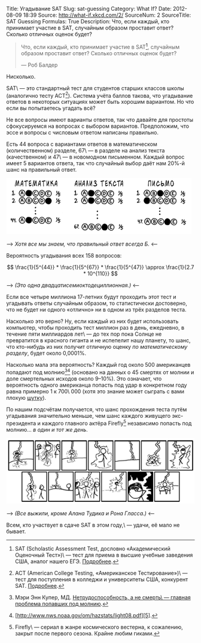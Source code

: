 Title: Угадывание SAT
Slug: sat-guessing
Category: What If?
Date: 2012-08-09 18:39
Source: http://what-if.xkcd.com/2/
SourceNum: 2
SourceTitle: SAT Guessing
Formulas: True
Description: Что, если каждый, кто принимает участие в SAT, случайным образом проставит ответ? Сколько отличных оценок будет?

> Что, если каждый, кто принимает участие в SAT[^a], случайным образом проставит ответ? Сколько отличных оценок будет?
>
> — Роб Балдер

[^a]: SAT (Scholastic Assessment Test, дословно «Академический Оценочный Тест»)\ — тест для приема в высшие учебные заведения США, аналог нашего ЕГЭ. [Подробнее][1].

Нисколько.

SAT\ — это стандартный тест для студентов старших классов школы (аналогично тесту ACT[^b]). Система учёта баллов такова, что угадывание ответов в некоторых ситуациях может быть хорошим вариантом. Но что если вы попытаетесь угадать всё?

[^b]: ACT (American College Testing, «Американское Тестирование»)\ — тест для поступления в колледжи и университеты США, конкурент SAT. [Подробнее][2].

Не все вопросы имеют варианты ответов, так что давайте для простоты сфокусируемся на вопросах с выбором вариантов. Предположим, что эссе и вопросы с числовым ответом написаны правильно.

Есть 44 вопроса с вариантами ответов в математическом (количественном) разделе, 67\ — в разделе на анализ текста (качественном) и 47\ — в новомодном письменном. Каждый вопрос имеет 5 вариантов ответа, так что случайный выбор даёт нам 20%-й шанс на правильный ответ.

![](/uploads/002-sat-guessing/sat_guessing_01_ru.png "Кругляшки с вариантами ответов.")

--> _Хотя все мы знаем, что правильный ответ всегда Б._ <--

Вероятность угадывания всех 158 вопросов:

$$ \frac{1}{5^{44}} * \frac{1}{5^{67}} * \frac{1}{5^{47}} \approx \frac{1}{2.7 * 10^{110}} $$

--> _(Это одна двадцатисемиоктодециллионная.)_ <--

Если все четыре миллиона 17-летних будут проходить этот тест и угадывать ответы случайным образом, то статистически достоверно, что не будет ни одного «отлично» ни в одном из трёх разделов теста.

Насколько это верно? Ну, если каждый из них будет использовать компьютер, чтобы проходить тест миллион раз в день, ежедневно, в течение пяти миллиардов лет\ — до тех пор пока Солнце не превратится в красного гиганта и не испепелит нашу планету, то шанс, что кто-нибудь из них получит отличную оценку _по математическому разделу_, будет около 0,0001%.

Насколько мала эта вероятность? Каждый год около 500 американцев попадают под молнию[^1][^2] (основано на данных о 45 смертях от молнии и доле смертельных исходов около 9–10%). Это означает, что вероятность одного американца попасть под удар в конкретном году равна примерно 1 к 700\ 000 (хотя это знание может сыграть с вами плохую [шутку][3]).

[^1]: Мэри Энн Купер, МД. [Нетрудоспособность, а не смерть\ — главная проблема попавших под молнию][4].

[^2]: [http://www.nws.noaa.gov/om/hazstats/light08.pdf][5].

По нашим подсчётам получается, что шанс прохождения теста путём угадывания значительно меньше, чем шанс каждого живущего экс-президента и каждого главного актёра Firefly[^c] независимо попасть под молнию… _в один и тот же день_.

[^c]: Firefly\ — сериал в жанре космического вестерна, к сожалению, закрыт после первого сезона. Крайне любим гиками.

![](/uploads/002-sat-guessing/sat_guessing_02_ru.png "Бьющие молнии.")

--> _(Все выжили, кроме Алана Тудика и Рона Гласса.)_ <--

Всем, кто участвует в сдаче SAT в этом году,\ — удачи, её мало не бывает.

[1]: http://ru.wikipedia.org/wiki/SAT

[2]: http://ru.wikipedia.org/wiki/ACT

[3]: http://xkcd.com/795/

[4]: http://www.uic.edu/labs/lightninginjury/Disability.pdf

[5]: http://www.nws.noaa.gov/om/hazstats/light08.pdf

